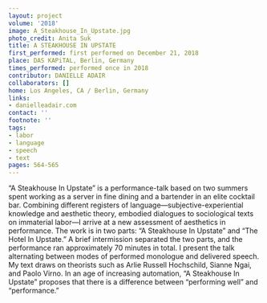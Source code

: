 ```yaml
---
layout: project
volume: '2018'
image: A_Steakhouse_In_Upstate.jpg
photo_credit: Anita Suk
title: A STEAKHOUSE IN UPSTATE
first_performed: first performed on December 21, 2018
place: DAS KAPiTAL, Berlin, Germany
times_performed: performed once in 2018
contributor: DANIELLE ADAIR
collaborators: []
home: Los Angeles, CA / Berlin, Germany
links:
- danielleadair.com
contact: ''
footnote: ''
tags:
- labor
- language
- speech
- text
pages: 564-565
---
```




“A Steakhouse In Upstate” is a performance-talk based on two summers spent working as a server in fine dining and a bartender in an elite cocktail bar. Combining different registers of language—subjective-experiential knowledge and aesthetic theory, embodied dialogues to sociological texts on immaterial labor—I arrive at a new assessment of aesthetics in performance. The work is in two parts: “A Steakhouse In Upstate” and “The Hotel In Upstate.” A brief intermission separated the two parts, and the performance ran approximately 70 minutes in total. I present the talk alternating between modes of performed monologue and delivered speech. My text draws on theorists such as Arlie Russell Hochschild, Sianne Ngai, and Paolo Virno. In an age of increasing automation, “A Steakhouse In Upstate” proposes that there is a difference between “performing well” and “performance.”
